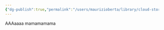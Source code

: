 ```yaml
---
{"dg-publish":true,"permalink":"/users/maurizioberta/library/cloud-storage/one-drive-kth/kth/digital-garden/test/","tags":["gardenEntry"]}
---
```


AAAaaaa mamamamama